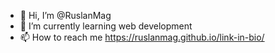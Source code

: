 - 👋 Hi, I’m @RuslanMag
- 🌱 I’m currently learning web development
- 📫 How to reach me https://ruslanmag.github.io/link-in-bio/

<!---
RuslanMag/RuslanMag is a ✨ special ✨ repository because its `README.md` (this file) appears on your GitHub profile.
You can click the Preview link to take a look at your changes.
--->

